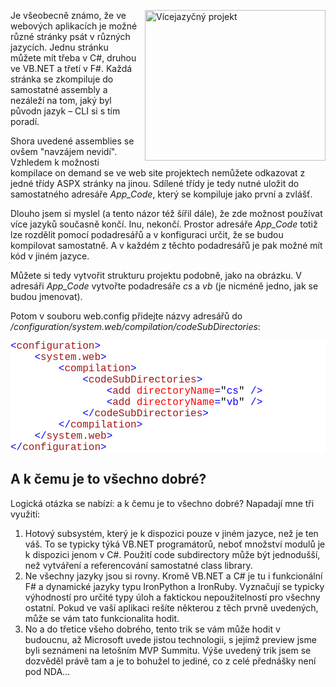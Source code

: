 <!-- dcterms:identifier = aspnetcz#223 -->
<!-- dcterms:title = Použití více jazyků současně v App_Code -->
<!-- dcterms:abstract = Je všeobecně známo, že ve webových aplikacích je možné různé stránky psát v různých jazycích. Jednu stránku můžete mít třeba v C#, druhou ve VB.NET a třetí v F#. Každá stránka se zkompiluje do samostatné assembly a nezáleží na tom, jaký byl původn jazyk – CLI si s tím poradí. Ale co s App_Code, který je jenom jeden. -->
<!-- np9:categoryId = 1 -->
<!-- x4w:category = IT -->
<!-- np9:authorId = 1 -->
<!-- np9:authorEmail = michal.valasek@altairis.cz -->
<!-- dcterms:creator = Michal Altair Valášek -->
<!-- dcterms:created = 2009-03-13T19:34:44.45+01:00 -->
<!-- dcterms:dateAccepted = 2009-03-13T19:34:44.45+01:00 -->

<p><img style="border-right-width: 0px; margin: 0px 0px 10px 10px; display: inline; border-top-width: 0px; border-bottom-width: 0px; border-left-width: 0px" title="Vícejazyčný projekt" border="0" alt="Vícejazyčný projekt" align="right" src="https://www.cdn.altairis.cz/Blog/2009/20090313-20090313-multilang_3.png" width="289" height="241"> Je všeobecně známo, že ve webových aplikacích je možné různé stránky psát v různých jazycích. Jednu stránku můžete mít třeba v C#, druhou ve VB.NET a třetí v F#. Každá stránka se zkompiluje do samostatné assembly a nezáleží na tom, jaký byl původn jazyk – CLI si s tím poradí.</p>  <p>Shora uvedené assemblies se ovšem &quot;navzájem nevidí&quot;. Vzhledem k možnosti kompilace on demand se ve web site projektech nemůžete odkazovat z jedné třídy ASPX stránky na jinou. Sdílené třídy je tedy nutné uložit do samostatného adresáře <em>App_Code</em>, který se kompiluje jako první a zvlášť. </p>  <p>Dlouho jsem si myslel (a tento názor též šířil dále), že zde možnost používat více jazyků současně končí. Inu, nekončí. Prostor adresáře <em>App_Code</em> totiž lze rozdělit pomocí podadresářů a v konfiguraci určit, že se budou kompilovat samostatně. A v každém z těchto podadresářů je pak možné mít kód v jiném jazyce.</p>  <p>Můžete si tedy vytvořit strukturu projektu podobně, jako na obrázku. V adresáři <em>App_Code</em> vytvořte podadresáře <em>cs</em> a <em>vb</em> (je nicméně jedno, jak se budou jmenovat). </p>  <p>Potom v souboru web.config přidejte názvy adresářů do <em>/configuration/system.web/compilation/codeSubDirectories</em>:</p>  <div style="font-family: consolas, courier new; background: white; color: black; font-size: 12pt">   <p style="margin: 0px"><span style="color: blue">&lt;</span><span style="color: #a31515">configuration</span><span style="color: blue">&gt;</span></p>    <p style="margin: 0px"><span style="color: blue">&#160;&#160;&#160; &lt;</span><span style="color: #a31515">system.web</span><span style="color: blue">&gt;</span></p>    <p style="margin: 0px"><span style="color: blue">&#160;&#160;&#160;&#160;&#160;&#160;&#160; &lt;</span><span style="color: #a31515">compilation</span><span style="color: blue">&gt;</span></p>    <p style="margin: 0px"><span style="color: blue">&#160;&#160;&#160;&#160;&#160;&#160;&#160;&#160;&#160;&#160;&#160; &lt;</span><span style="color: #a31515">codeSubDirectories</span><span style="color: blue">&gt;</span></p>    <p style="margin: 0px"><span style="color: blue">&#160;&#160;&#160;&#160;&#160;&#160;&#160;&#160;&#160;&#160;&#160;&#160;&#160;&#160;&#160; &lt;</span><span style="color: #a31515">add</span><span style="color: blue"> </span><span style="color: red">directoryName</span><span style="color: blue">=</span>&quot;<span style="color: blue">cs</span>&quot;<span style="color: blue"> /&gt;</span></p>    <p style="margin: 0px"><span style="color: blue">&#160;&#160;&#160;&#160;&#160;&#160;&#160;&#160;&#160;&#160;&#160;&#160;&#160;&#160;&#160; &lt;</span><span style="color: #a31515">add</span><span style="color: blue"> </span><span style="color: red">directoryName</span><span style="color: blue">=</span>&quot;<span style="color: blue">vb</span>&quot;<span style="color: blue"> /&gt;</span></p>    <p style="margin: 0px"><span style="color: blue">&#160;&#160;&#160;&#160;&#160;&#160;&#160;&#160;&#160;&#160;&#160; &lt;/</span><span style="color: #a31515">codeSubDirectories</span><span style="color: blue">&gt;</span></p>    <p style="margin: 0px"><span style="color: blue">&#160;&#160;&#160;&#160;&#160;&#160;&#160; &lt;/</span><span style="color: #a31515">compilation</span><span style="color: blue">&gt;</span></p>    <p style="margin: 0px"><span style="color: blue">&#160;&#160;&#160; &lt;/</span><span style="color: #a31515">system.web</span><span style="color: blue">&gt;</span></p>    <p style="margin: 0px"><span style="color: blue">&lt;/</span><span style="color: #a31515">configuration</span><span style="color: blue">&gt;</span></p> </div>  <h2>A k čemu je to všechno dobré?</h2>  <p>Logická otázka se nabízí: a k čemu je to všechno dobré? Napadají mne tři využití:</p>  <ol>   <li>Hotový subsystém, který je k dispozici pouze v jiném jazyce, než je ten váš. To se typicky týká VB.NET programátorů, neboť množství modulů je k dispozici jenom v C#. Použití code subdirectory může být jednodušší, než vytváření a referencování samostatné class library. </li>    <li>Ne všechny jazyky jsou si rovny. Kromě VB.NET a C# je tu i funkcionální F# a dynamické jazyky typu IronPython a IronRuby. Vyznačují se typicky výhodností pro určité typy úloh a faktickou nepoužitelností pro všechny ostatní. Pokud ve vaší aplikaci rešíte některou z těch prvně uvedených, může se vám tato funkcionalita hodit. </li>    <li>No a do třetice všeho dobrého, tento trik se vám může hodit v budoucnu, až Microsoft uvede jistou technologii, s jejímž preview jsme byli seznámeni na letošním MVP Summitu. Výše uvedený trik jsem se dozvěděl právě tam a je to bohužel to jediné, co z celé přednášky není pod NDA… </li> </ol>